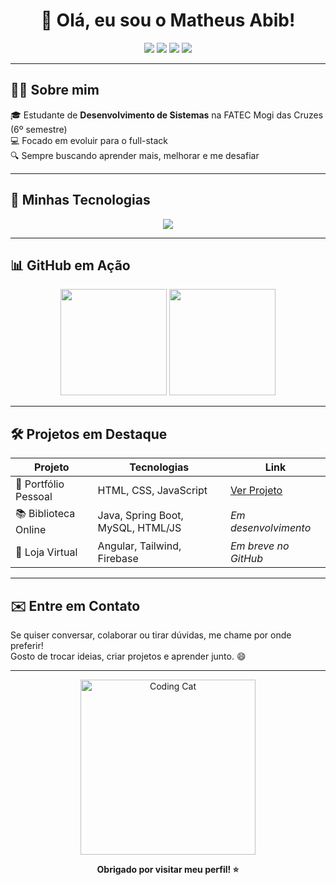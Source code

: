 <h1 align="center">👋 Olá, eu sou o Matheus Abib!</h1>



<p align="center">
  <a href="https://matheus-abib-portifolio.up.railway.app/" target="_blank"><img src="https://img.shields.io/badge/🌐 Portfólio-222?style=for-the-badge&logo=firefox-browser&logoColor=white" /></a>
  <a href="https://www.linkedin.com/in/matheus-abib-382602301/" target="_blank"><img src="https://img.shields.io/badge/-LinkedIn-0A66C2?style=for-the-badge&logo=linkedin&logoColor=white" /></a>
  <a href="https://www.instagram.com/mathabib_/" target="_blank"><img src="https://img.shields.io/badge/-Instagram-E4405F?style=for-the-badge&logo=instagram&logoColor=white" /></a>
  <a href="https://api.whatsapp.com/send?phone=5511975072008&text=Olá,%20gostaria%20de%20conectar%20contigo." target="_blank"><img src="https://img.shields.io/badge/-WhatsApp-25D366?style=for-the-badge&logo=whatsapp&logoColor=white" /></a>
</p>

---

## 🧑‍💻 Sobre mim

🎓 Estudante de **Desenvolvimento de Sistemas** na FATEC Mogi das Cruzes (6º semestre)  
💻 Focado em evoluir para o full-stack  
🔍 Sempre buscando aprender mais, melhorar e me desafiar  

---

## 🚀 Minhas Tecnologias

<div align="center">
  <img src="https://skillicons.dev/icons?i=html,css,js,angular,php,mysql" />
</div>

---

## 📊 GitHub em Ação

<div align="center">
  <img height="170em" src="https://github-readme-stats.vercel.app/api?username=MatheusAbib&show_icons=true&theme=tokyonight&border_radius=10&hide=issues" />
  <img height="170em" src="https://github-readme-stats.vercel.app/api/top-langs/?username=MatheusAbib&layout=compact&langs_count=8&theme=tokyonight&border_radius=10" />
</div>

---

## 🛠️ Projetos em Destaque

| Projeto | Tecnologias | Link |
|--------|-------------|------|
| 💼 Portfólio Pessoal | HTML, CSS, JavaScript | [Ver Projeto](https://matheus-abib-portifolio.up.railway.app/) |
| 📚 Biblioteca Online | Java, Spring Boot, MySQL, HTML/JS | *Em desenvolvimento* |
| 🛒 Loja Virtual | Angular, Tailwind, Firebase | *Em breve no GitHub* |

---

## ✉️ Entre em Contato

Se quiser conversar, colaborar ou tirar dúvidas, me chame por onde preferir!  
Gosto de trocar ideias, criar projetos e aprender junto. 😄

---

<p align="center">
  <img src="https://media.giphy.com/media/du3J3cXyzhj75IOgvA/giphy.gif" width="280" alt="Coding Cat">
</p>

<p align="center"><strong>Obrigado por visitar meu perfil! ⭐</strong></p>
